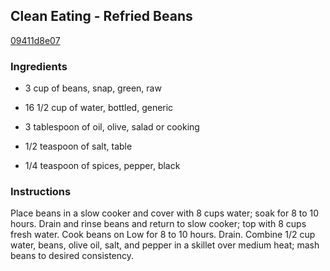 ## Clean Eating - Refried Beans

[09411d8e07](http://allrecipes.com/recipe/clean-eating---refried-beans/)

### Ingredients

 - 3 cup of beans, snap, green, raw

 - 16 1/2 cup of water, bottled, generic

 - 3 tablespoon of oil, olive, salad or cooking

 - 1/2 teaspoon of salt, table

 - 1/4 teaspoon of spices, pepper, black

### Instructions

Place beans in a slow cooker and cover with 8 cups water; soak for 8 to 10 hours. Drain and rinse beans and return to slow cooker; top with 8 cups fresh water. Cook beans on Low for 8 to 10 hours. Drain. Combine 1/2 cup water, beans, olive oil, salt, and pepper in a skillet over medium heat; mash beans to desired consistency.